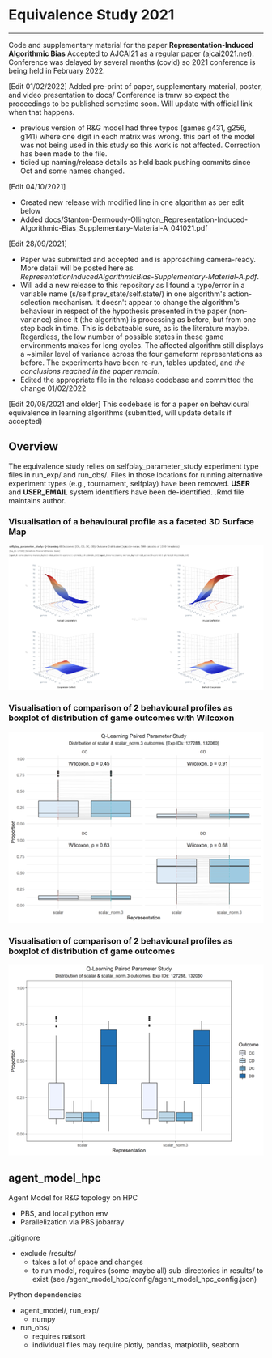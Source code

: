 # Equivalence Study 2021
------------------------
Code and supplementary material for the paper **Representation-Induced Algorithmic Bias**
Accepted to AJCAI21 as a regular paper (ajcai2021.net).
Conference was delayed by several months (covid) so 2021 conference is being held in February 2022.



[Edit 01/02/2022]
Added pre-print of paper, supplementary material, poster, and video presentation to docs/
Conference is tmrw so expect the proceedings to be published sometime soon. Will update with official link when that happens.
- previous version of R&G model had three typos (games g431, g256, g141) where one digit in each matrix was wrong. this part of the model was not being used in this study so this work is not affected. Correction has been made to the file.
- tidied up naming/release details as held back pushing commits since Oct and some names changed.

[Edit 04/10/2021]
- Created new release with modified line in one algorithm as per edit below
- Added docs/Stanton-Dermoudy-Ollington_Representation-Induced-Algorithmic-Bias_Supplementary-Material-A_041021.pdf

[Edit 28/09/2021]
- Paper was submitted and accepted and is approaching camera-ready. 
More detail will be posted here as _RepresentationInducedAlgorithmicBias-Supplementary-Material-A.pdf_. 
- Will add a new release to this repository as I found a typo/error in a variable name (s/self.prev_state/self.state/) in one algorithm's action-selection mechanism. It doesn't appear to change the algorithm's behaviour in respect of the hypothesis presented in the paper (non-variance) since it (the algorithm) is processing as before, but from one step back in time. This is debateable sure, as is the literature maybe. Regardless, the low number of possible states in these game environments makes for long cycles. The affected algorithm still displays a ~similar level of variance across the four gameform representations as before. The experiments have been re-run, tables updated, and _the conclusions reached in the paper remain_. 
- Edited the appropriate file in the release codebase and committed the change 01/02/2022

[Edit 20/08/2021 and older]
This codebase is for a paper on behavioural equivalence in learning algorithms (submitted, will update details if accepted)

## Overview
The equivalence study relies on selfplay_parameter_study experiment type files in run_exp/ and run_obs/.
Files in those locations for running alternative experiment types (e.g., tournament, selfplay) have been removed.
__USER__ and __USER_EMAIL__ system identifiers have been de-identified. .Rmd file maintains author.

### Visualisation of a behavioural profile as a faceted 3D Surface Map
![3D Surface Map of Q-Learning game outcomes](https://github.com/simoncstanton/equivalence_study/blob/main/docs/exp_id_127288_q-learning-pd-scalar_selfplay_parameter_study.png?raw=true)

### Visualisation of comparison of 2 behavioural profiles as boxplot of distribution of game outcomes with Wilcoxon
![Boxplot equivalence Q-Learning - Wilcoxon](https://github.com/simoncstanton/equivalence_study/blob/main/docs/compare_transforms_qlearning_127288_132060_facet_boxplot_paired_lines.png?raw=true)

### Visualisation of comparison of 2 behavioural profiles as boxplot of distribution of game outcomes
![Boxplot equivalence Q-Learning](https://github.com/simoncstanton/equivalence_study/blob/main/docs/compare_transforms_qlearning_127288_132060_grouped_boxplot.png?raw=trueE)

## agent_model_hpc
Agent Model for R&amp;G topology on HPC
- PBS, and local python env
- Parallelization via PBS jobarray

.gitignore
- exclude /results/ 
  - takes a lot of space and changes
  - to run model, requires (some-maybe all) sub-directories in results/ to exist (see /agent_model_hpc/config/agent_model_hpc_config.json)


Python dependencies
- agent_model/, run_exp/
  - numpy
- run_obs/ 
  - requires natsort
  - individual files may require plotly, pandas, matplotlib, seaborn
